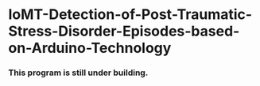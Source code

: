 # IoMT-Detection-of-Post-Traumatic-Stress-Disorder-Episodes-based-on-Arduino-Technology
### This program is still under building.
